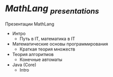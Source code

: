 # $MathLang$ $_{presentations}$
Презентации MathLang
- Интро
  - Путь в IT, математика в IT 
- Математические основы программирования
  - Краткая теория множеств 
- Теория алгоритмов
  - Конечные автоматы
- Java (Core)
  - Intro 
